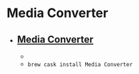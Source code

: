 # Media Converter
- [Media Converter](https://media-converter.sourceforge.io/)
  - 
  - 
  - `brew cask install Media Converter`
